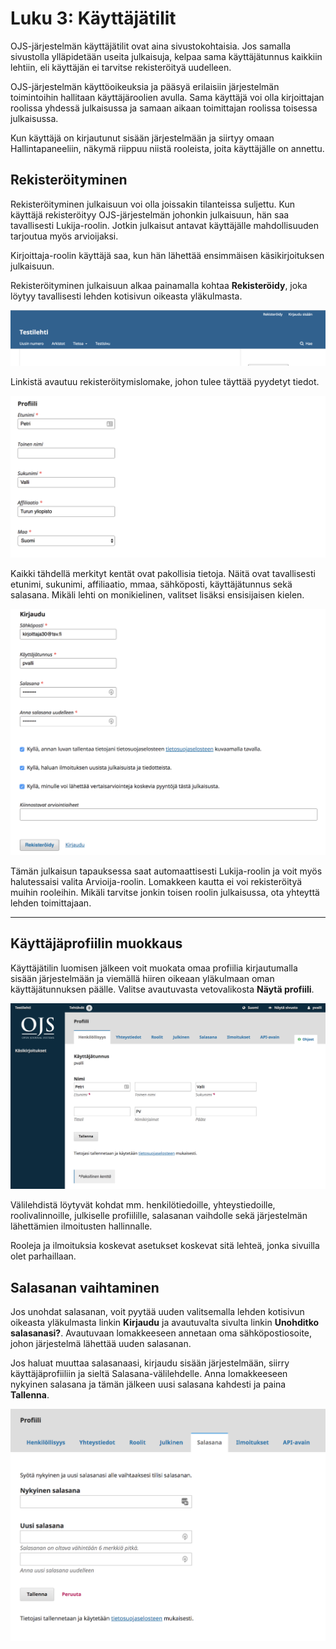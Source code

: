 # Luku 3: Käyttäjätilit

OJS-järjestelmän käyttäjätilit ovat aina sivustokohtaisia. Jos samalla sivustolla ylläpidetään useita julkaisuja, kelpaa sama käyttäjätunnus kaikkiin lehtiin, eli käyttäjän ei tarvitse rekisteröityä uudelleen.

OJS-järjestelmän käyttöoikeuksia ja pääsyä erilaisiin järjestelmän toimintoihin hallitaan käyttäjäroolien avulla. Sama käyttäjä voi olla kirjoittajan roolissa yhdessä julkaisussa ja samaan aikaan toimittajan roolissa toisessa julkaisussa. 

Kun käyttäjä on kirjautunut sisään järjestelmään ja siirtyy omaan Hallintapaneeliin, näkymä riippuu niistä rooleista, joita käyttäjälle on annettu.

## Rekisteröityminen

Rekisteröityminen julkaisuun voi olla joissakin tilanteissa suljettu. Kun käyttäjä rekisteröityy OJS-järjestelmän johonkin julkaisuun, hän saa tavallisesti Lukija-roolin. Jotkin julkaisut antavat käyttäjälle mahdollisuuden tarjoutua myös arvioijaksi.

Kirjoittaja-roolin käyttäjä saa, kun hän lähettää ensimmäisen käsikirjoituksen julkaisuun.

Rekisteröityminen julkaisuun alkaa painamalla kohtaa **Rekisteröidy**, joka löytyy tavallisesti lehden kotisivun oikeasta yläkulmasta.

![](./assets/learning-ojs-3-registration.png)

Linkistä avautuu rekisteröitymislomake, johon tulee täyttää pyydetyt tiedot.

![](./assets/learning-ojs-3-registration-form-1.png)

Kaikki tähdellä merkityt kentät ovat pakollisia tietoja. Näitä ovat tavallisesti etunimi, sukunimi, affiliaatio, mmaa, sähköposti, käyttäjätunnus sekä salasana. Mikäli lehti on monikielinen, valitset lisäksi ensisijaisen kielen.

![](./assets/learning-ojs-3-registration-form-2.png)

Tämän julkaisun tapauksessa saat automaattisesti Lukija-roolin ja voit myös halutessaisi valita Arvioija-roolin. Lomakkeen kautta ei voi rekisteröityä muihin rooleihin. Mikäli tarvitse jonkin toisen roolin julkaisussa, ota yhteyttä lehden toimittajaan.

<hr />

## Käyttäjäprofiilin muokkaus

Käyttäjätilin luomisen jälkeen voit muokata omaa profiilia kirjautumalla sisään järjestelmään ja viemällä hiiren oikeaan yläkulmaan oman käyttäjätunnuksen päälle. Valitse avautuvasta vetovalikosta **Näytä profiili**.

![](./assets/learning-ojs3.1-ed-view-profile1.png)

Välilehdistä löytyvät kohdat mm. henkilötiedoille, yhteystiedoille, roolivalinnoille, julkiselle profiilille, salasanan vaihdolle sekä järjestelmän lähettämien ilmoitusten hallinnalle.

Rooleja ja ilmoituksia koskevat asetukset koskevat sitä lehteä, jonka sivuilla olet parhaillaan.

## Salasanan vaihtaminen

Jos unohdat salasanan, voit pyytää uuden valitsemalla lehden kotisivun oikeasta yläkulmasta linkin **Kirjaudu** ja avautuvalta sivulta linkin **Unohditko salasanasi?**. Avautuvaan lomakkeeseen annetaan oma sähköpostiosoite, johon järjestelmä lähettää uuden salasanan.

Jos haluat muuttaa salasanaasi, kirjaudu sisään järjestelmään, siirry käyttäjäprofiiliin ja sieltä Salasana-välilehdelle. Anna lomakkeeseen nykyinen salasana ja tämän jälkeen uusi salasana kahdesti ja paina **Tallenna**.

![](./assets/learning-ojs3.1-ed-change-pw1.png)

